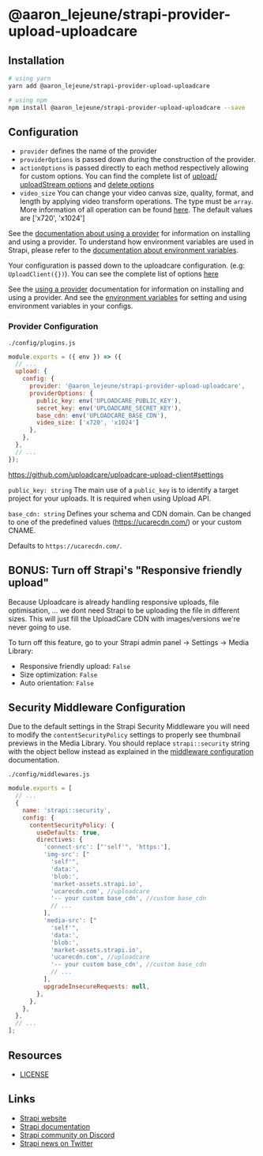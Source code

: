 # @aaron_lejeune/strapi-provider-upload-uploadcare


## Installation

```bash
# using yarn
yarn add @aaron_lejeune/strapi-provider-upload-uploadcare

# using npm
npm install @aaron_lejeune/strapi-provider-upload-uploadcare --save
```

## Configuration

- `provider` defines the name of the provider
- `providerOptions` is passed down during the construction of the provider.
- `actionOptions` is passed directly to each method respectively allowing for custom options. You can find the complete list of [upload/ uploadStream options](https://cloudinary.com/documentation/image_upload_api_reference#upload_optional_parameters) and [delete options](https://cloudinary.com/documentation/image_upload_api_reference#destroy_optional_parameters)
- `video_size` You can change your video canvas size, quality, format, and length by applying video transform operations. The type must be `array`. More information of all operation can be found [here](https://uploadcare.com/docs/transformations/video-encoding/#operation-size). The default values are ['x720', 'x1024']

See the [documentation about using a provider](https://docs.strapi.io/developer-docs/latest/plugins/upload.html#using-a-provider) for information on installing and using a provider. To understand how environment variables are used in Strapi, please refer to the [documentation about environment variables](https://docs.strapi.io/developer-docs/latest/setup-deployment-guides/configurations/optional/environment.html#environment-variables).

Your configuration is passed down to the uploadcare configuration. (e.g: `UploadClient({})`). You can see the complete list of options [here](https://github.com/uploadcare/uploadcare-upload-client#high-level-api)

See the [using a provider](https://strapi.io/documentation/v3.x/plugins/upload.html#using-a-provider) documentation for information on installing and using a provider. And see the [environment variables](https://strapi.io/documentation/v3.x/concepts/configurations.html#environment-variables) for setting and using environment variables in your configs.

### Provider Configuration

`./config/plugins.js`

```js
module.exports = ({ env }) => ({
  // ...
  upload: {
    config: {
      provider: '@aaron_lejeune/strapi-provider-upload-uploadcare',
      providerOptions: {
        public_key: env('UPLOADCARE_PUBLIC_KEY'),
        secret_key: env('UPLOADCARE_SECRET_KEY'),
        base_cdn: env('UPLOADCARE_BASE_CDN'),
        video_size: ['x720', 'x1024']
      },
    },
  },
  // ...
});
```

https://github.com/uploadcare/uploadcare-upload-client#settings

`public_key: string`
The main use of a `public_key` is to identify a target project for your uploads. It is required when using Upload API.

`base_cdn: string`
Defines your schema and CDN domain. Can be changed to one of the predefined values (https://ucarecdn.com/) or your custom CNAME.

Defaults to `https://ucarecdn.com/`.

## BONUS: Turn off Strapi's "Responsive friendly upload"

Because Uploadcare is already handling responsive uploads, file optimisation, ... we dont need Strapi to be uploading the file in different sizes. This will just fill the UploadCare CDN with images/versions we're never going to use. 

To turn off this feature, go to your Strapi admin panel -> Settings -> Media Library:
- Responsive friendly upload: ```False```
- Size optimization: ```False```
- Auto orientation: ```False```

## Security Middleware Configuration

Due to the default settings in the Strapi Security Middleware you will need to modify the `contentSecurityPolicy` settings to properly see thumbnail previews in the Media Library. You should replace `strapi::security` string with the object bellow instead as explained in the [middleware configuration](https://docs.strapi.io/developer-docs/latest/setup-deployment-guides/configurations/required/middlewares.html#loading-order) documentation.

`./config/middlewares.js`

```js
module.exports = [
  // ...
  {
    name: 'strapi::security',
    config: {
      contentSecurityPolicy: {
        useDefaults: true,
        directives: {
          'connect-src': ["'self'", 'https:'],
          'img-src': ["
            'self'", 
            'data:', 
            'blob:', 
            'market-assets.strapi.io',
            'ucarecdn.com', //uploadcare 
            '-- your custom base_cdn', //custom base_cdn
            // ...
          ],
          'media-src': ["
            'self'", 
            'data:', 
            'blob:', 
            'market-assets.strapi.io',
            'ucarecdn.com', //uploadcare 
            '-- your custom base_cdn', //custom base_cdn
            // ...
          ],
          upgradeInsecureRequests: null,
        },
      },
    },
  },
  // ...
];
```

## Resources

- [LICENSE](LICENSE)

## Links

- [Strapi website](https://strapi.io/)
- [Strapi documentation](https://docs.strapi.io)
- [Strapi community on Discord](https://discord.strapi.io)
- [Strapi news on Twitter](https://twitter.com/strapijs)
